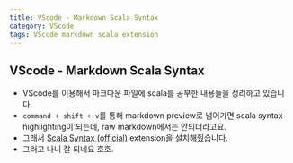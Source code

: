 ```yaml
---
title: VScode - Markdown Scala Syntax
category: VScode
tags: VScode markdown scala extension
---
```


## VScode - Markdown Scala Syntax

- VScode를 이용해서 마크다운 파일에 scala를 공부한 내용들을 정리하고 있습니다.
- `command + shift + v`를 통해 markdown preview로 넘어가면 scala syntax highlighting이 되는데, raw markdown에서는 안되더라고요.
- 그래서 [Scala Syntax (official)](https://github.com/scala/vscode-scala-syntax) extension을 설치해줬습니다.
- 그러고 나니 잘 되네요 호호.
